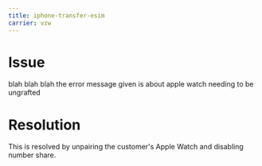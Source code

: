 ```yaml
---
title: iphone-transfer-esim
carrier: vzw
---
```

# Issue
blah blah blah the error message given is about apple watch needing to be ungrafted


# Resolution
This is resolved by unpairing the customer's Apple Watch and disabling number share.
